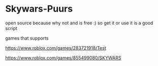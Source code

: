 # Skywars-Puurs
open source because why not and is free :) so get it or use it is a good script

games that supports

https://www.roblox.com/games/283721918/Test

https://www.roblox.com/games/855499080/SKYWARS
